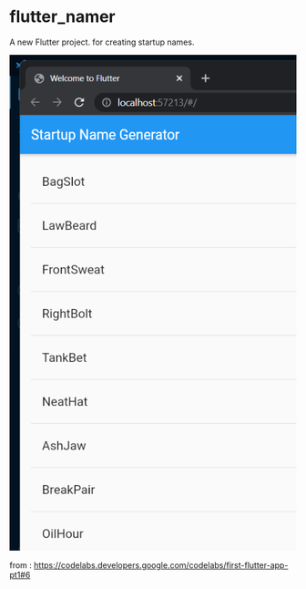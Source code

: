 # flutter_namer

A new Flutter project. for creating startup names.

![](flutter_names.png)

from : https://codelabs.developers.google.com/codelabs/first-flutter-app-pt1#6

